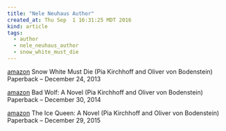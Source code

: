 ```yaml
---
title: "Nele Neuhaus Author"
created_at: Thu Sep  1 16:31:25 MDT 2016
kind: article
tags:
  - author
  - nele_neuhaus_author
  - snow_white_must_die
---
```



<a href="https://www.amazon.com/Snow-White-Kirchhoff-Oliver-Bodenstein/dp/1250039770" target="_blank">amazon</a>
Snow White Must Die (Pia Kirchhoff and Oliver von Bodenstein) Paperback – December 24, 2013

<a href="https://www.amazon.com/Bad-Wolf-Kirchhoff-Oliver-Bodenstein/dp/125006208X" target="_blank">amazon</a>
Bad Wolf: A Novel (Pia Kirchhoff and Oliver von Bodenstein) Paperback – December 30, 2014

<a href="https://www.amazon.com/Ice-Queen-Kirchhoff-Oliver-Bodenstein/dp/1250081300" target="_blank">amazon</a>
The Ice Queen: A Novel (Pia Kirchhoff and Oliver von Bodenstein) Paperback – December 29, 2015

<!--
html boilerplate
<a href="" target="_blank"></a>
<a name=""></a>
<img src="" width="400px">
<ul>
  <li></li>
</ul>
<pre>
</pre>
<pre><code>
</code></pre>
-->
